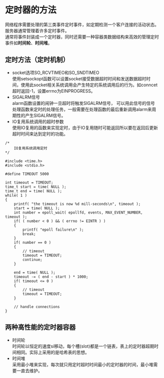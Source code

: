# 定时器的方法
网络程序需要处理的第三类事件定时事件，如定期检测一个客户连接的活动状态。服务器通常管理着许多定时事件。  
通常将事件封装成一个定时器，同时还需要一种容器类数据结构来高效的管理定时事件如**时间轮**、**时间堆**。  

## 定时方法（定时机制）
* socket选项SO_RCVTIMEO和SO_SNDTIMEO  
使用setsockopt函数可以设置socket接受数据超时时间和发送数据超时时间，使用此socket相关系统调用会产生特定的系统调用后的行为。如conncet超时返回-1，设置errno为EINPROGRESS。  
* SIGALRM信号  
alarm函数设置的闹钟一旦超时将触发SIGALRM信号， 可以用此信号的信号处理函数来定时的处理任务，一般需要在处理函数的最后重新调用alarm来周期性的产生SIGALRM信号。  
* IO复用系统调用的超时参数  
使用IO复用的函数来实现定时，由于IO复用随时可能返回所以要在返回后更新超时时间来达到定时的功能。
```
/*
    IO复用系统调用定时
*/

#include <time.h>
#include <stdio.h>

#define TIMEOUT 5000

int timeout = TIMEOUT;
time_t start = time( NULL );
time_t end = time( NULL );
while( 1 )
{
    printf( "the timeout is now %d mill-seconds\n", timeout );
    start = time( NULL );
    int number = epoll_wait( epollfd, events, MAX_EVENT_NUMBER, timeout );
    if( ( number < 0 ) && ( errno != EINTR ) )
    {
        printf( "epoll failure\n" );
        break;
    }
    if( number == 0 )
    {
        // timeout
        timeout = TIMEOUT;
        continue;
    }

    end = time( NULL );
    timeout -= ( end - start ) * 1000;
    if( timeout <= 0 )
    {
        // timeout
        timeout = TIMEOUT;
    }

    // handle connections
}

```
## 两种高性能的定时器容器
* 时间轮  
时间轮以恒定的速度si移动，每个槽(slot)都是一个链表，表上的定时器超期时间相同。实际上采用的是哈希表的思想。  
* 时间堆  
采用最小堆来实现，每次就只用定时超时时间最小的定时器的时间，最小堆需要一直去维护。  